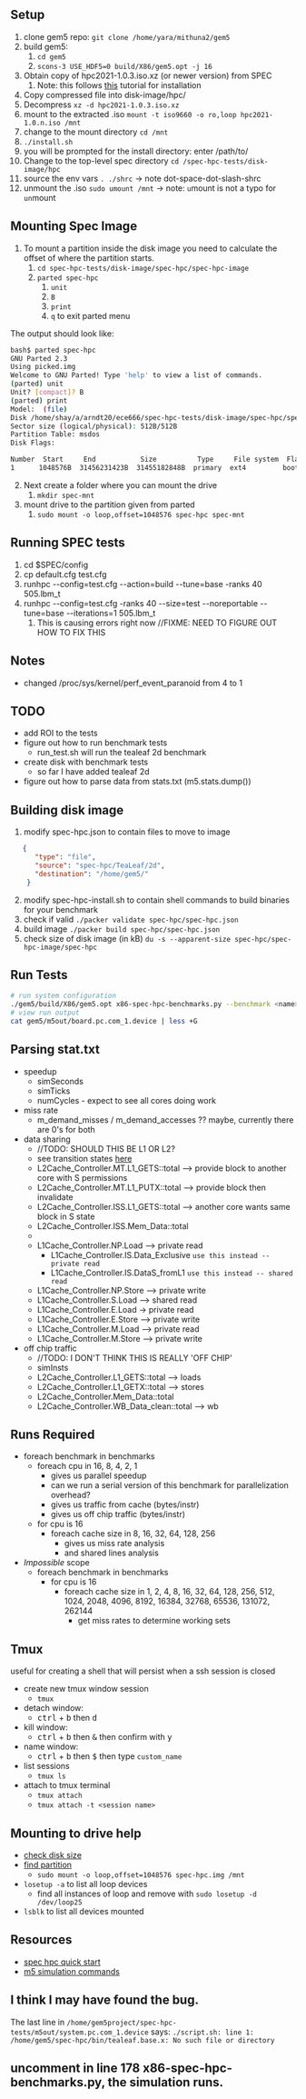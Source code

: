 ## Setup
1) clone gem5 repo: `git clone /home/yara/mithuna2/gem5`
2) build gem5:
   1) `cd gem5`
   2) `scons-3 USE_HDF5=0 build/X86/gem5.opt -j 16`
3) Obtain copy of hpc2021-1.0.3.iso.xz (or newer version) from SPEC
   1) Note: this follows [this](https://www.spec.org/hpg/hpc2021/Docs/install-guide-linux.html#mount) tutorial for installation
4) Copy compressed file into disk-image/hpc/
5) Decompress `xz -d hpc2021-1.0.3.iso.xz`
6) mount to the extracted .iso `mount -t iso9660 -o ro,loop hpc2021-1.0.n.iso /mnt`
7) change to the mount directory `cd /mnt`
8)  `./install.sh`
   1) you will be prompted for the install directory: enter /path/to/
9)  Change to the top-level spec directory `cd /spec-hpc-tests/disk-image/hpc`
10) source the env vars `. ./shrc` -> note dot-space-dot-slash-shrc
11) unmount the .iso `sudo umount /mnt` -> note: `u`mount is not a typo for `un`mount

## Mounting Spec Image
1) To mount a partition inside the disk image you need to calculate the offset of where the partition starts.
   1) `cd spec-hpc-tests/disk-image/spec-hpc/spec-hpc-image`
   2) `parted spec-hpc`
      1) `unit`
      2) `B`
      3) `print`
      4) `q` to exit parted menu
   
The output should look like:
```bash
bash$ parted spec-hpc
GNU Parted 2.3
Using picked.img
Welcome to GNU Parted! Type 'help' to view a list of commands.
(parted) unit
Unit? [compact]? B
(parted) print
Model:  (file)
Disk /home/shay/a/arndt20/ece666/spec-hpc-tests/disk-image/spec-hpc/spec-hpc-image/spec-hpc: 31457280000B
Sector size (logical/physical): 512B/512B
Partition Table: msdos
Disk Flags: 

Number  Start     End           Size          Type     File system  Flags
1      1048576B  31456231423B  31455182848B  primary  ext4         boot
```
2) Next create a folder where you can mount the drive
   1) `mkdir spec-mnt`
3) mount drive to the partition given from parted
   1) `sudo mount -o loop,offset=1048576 spec-hpc spec-mnt`

## Running SPEC tests
1) cd $SPEC/config
2) cp default.cfg test.cfg
3) runhpc --config=test.cfg --action=build --tune=base -ranks 40 505.lbm_t
4) runhpc --config=test.cfg -ranks 40 --size=test --noreportable --tune=base --iterations=1 505.lbm_t
   1) This is causing errors right now //FIXME: NEED TO FIGURE OUT HOW TO FIX THIS

## Notes

- changed /proc/sys/kernel/perf_event_paranoid from 4 to 1

## TODO
- add ROI to the tests
- figure out how to run benchmark tests
  - run_test.sh will run the tealeaf 2d benchmark
- create disk with benchmark tests
  - so far I have added tealeaf 2d
- figure out how to parse data from stats.txt (m5.stats.dump())

## Building disk image
1) modify spec-hpc.json to contain files to move to image
```json
   {
      "type": "file",
      "source": "spec-hpc/TeaLeaf/2d",
      "destination": "/home/gem5/"
    }
```
2) modify spec-hpc-install.sh to contain shell commands to build binaries for your benchmark
3) check if valid `./packer validate spec-hpc/spec-hpc.json`
4) build image `./packer build spec-hpc/spec-hpc.json`
5) check size of disk image (in kB) `du -s --apparent-size spec-hpc/spec-hpc-image/spec-hpc`

## Run Tests
```bash
# run system configuration
./gem5/build/X86/gem5.opt x86-spec-hpc-benchmarks.py --benchmark <name>
# view run output
cat gem5/m5out/board.pc.com_1.device | less +G
```

## Parsing stat.txt
- speedup
  - simSeconds
  - simTicks
  - numCycles - expect to see all cores doing work
- miss rate
  - m_demand_misses / m_demand_accesses ?? maybe, currently there are 0's for both
- data sharing
  - //TODO: SHOULD THIS BE L1 OR L2?
  - see transition states [here](https://www.gem5.org/documentation/general_docs/ruby/MESI_Two_Level/)
  - L2Cache_Controller.MT.L1_GETS::total --> provide block to another core with S permissions
  - L2Cache_Controller.MT.L1_PUTX::total --> provide block then invalidate
  - L2Cache_Controller.ISS.L1_GETS::total --> another core wants same block in S state
  - L2Cache_Controller.ISS.Mem_Data::total
  - 
  - L1Cache_Controller.NP.Load --> private read
    - L1Cache_Controller.IS.Data_Exclusive `use this instead -- private read`
    - L1Cache_Controller.IS.DataS_fromL1 `use this instead -- shared read`
  - L1Cache_Controller.NP.Store --> private write
  - L1Cache_Controller.S.Load --> shared read
  - L1Cache_Controller.E.Load -> private read
  - L1Cache_Controller.E.Store --> private write
  - L1Cache_Controller.M.Load --> private read
  - L1Cache_Controller.M.Store --> private write
- off chip traffic
  - //TODO: I DON'T THINK THIS IS REALLY 'OFF CHIP'
  - simInsts
  - L2Cache_Controller.L1_GETS::total --> loads
  - L2Cache_Controller.L1_GETX::total --> stores
  - L2Cache_Controller.Mem_Data::total
  - L2Cache_Controller.WB_Data_clean::total --> wb

## Runs Required
- foreach benchmark in benchmarks
  - foreach cpu in 16, 8, 4, 2, 1
    - gives us parallel speedup
    - can we run a serial version of this benchmark for parallelization overhead?
    - gives us traffic from cache (bytes/instr)
    - gives us off chip traffic (bytes/instr)
  - for cpu is 16
    - foreach cache size in 8, 16, 32, 64, 128, 256
      - gives us miss rate analysis
      - and shared lines analysis
- *Impossible* scope
  - foreach benchmark in benchmarks
    - for cpu is 16
      - foreach cache size in 1, 2, 4, 8, 16, 32, 64, 128, 256, 512, 1024, 2048, 4096, 8192, 16384, 32768, 65536, 131072, 262144
        - get miss rates to determine working sets

## Tmux
useful for creating a shell that will persist when a ssh session is closed

- create new tmux window session
  - `tmux`
- detach window:
  - <kbd>ctrl</kbd> + <kbd>b</kbd> then <kbd>d</kbd>
- kill window:
  - <kbd>ctrl</kbd> + <kbd>b</kbd> then <kbd>&</kbd> then confirm with <kbd>y</kbd>
- name window:
  - <kbd>ctrl</kbd> + <kbd>b</kbd> then <kbd>$</kbd> then type `custom_name`
- list sessions
  - `tmux ls`
- attach to tmux terminal
  - `tmux attach`
  - `tmux attach -t <session name>`

## Mounting to drive help
- [check disk size](https://unix.stackexchange.com/questions/398033/how-to-see-determine-on-disk-file-size-on-linux)
- [find partition](https://ubuntuforums.org/archive/index.php/t-1576011.html#:~:text=To%20mount%20a,img%20mount/point)
  - `sudo mount -o loop,offset=1048576 spec-hpc.img /mnt`
- `losetup -a` to list all loop devices
  - find all instances of loop and remove with `sudo losetup -d /dev/loop25`
- `lsblk` to list all devices mounted

## Resources
- [spec hpc quick start](https://www.spec.org/hpg/hpc2021/Docs/quick-start.html)
- [m5 simulation commands](https://www.gem5.org/documentation/general_docs/m5ops/)


## I think I may have found the bug.

The last line in `/home/gem5project/spec-hpc-tests/m5out/system.pc.com_1.device` says:
`./script.sh: line 1: /home/gem5/spec-hpc/bin/tealeaf.base.x: No such file or directory`


## uncomment in line 178 x86-spec-hpc-benchmarks.py, the simulation runs.